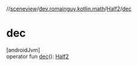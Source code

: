 //[sceneview](../../../index.md)/[dev.romainguy.kotlin.math](../index.md)/[Half2](index.md)/[dec](dec.md)

# dec

[androidJvm]\
operator fun [dec](dec.md)(): [Half2](index.md)
